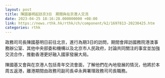 ```yaml
---
layout: post
title: 陳國基明起訪京3日　期間與在京港人交流
date: 2023-04-25 18:16:28.000000000 +08:00
link: https://news.rthk.hk/rthk/ch/component/k2/1697813-20230425.htm
categories: rthk
---
```


政務司司長陳國基明日前往北京，進行為期3日的訪問，期間會拜訪國務院港澳事務辦公室、其他中央部委和機構以及北京市人民政府，討論共同關注的事宜並加強交流合作，推動香港更好融入國家發展大局。
 
陳國基又會與在京港人包括青年交流會面，了解他們在內地發展的情況，他將於本周五返港，離港期間由政務司副司長卓永興署理政務司司長職務。
